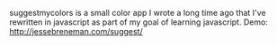 suggestmycolors is a small color app I wrote a long time ago that I've rewritten in javascript as part of my goal of learning javascript. Demo: http://jessebreneman.com/suggest/